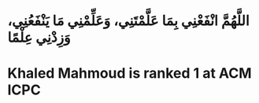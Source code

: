# اللَّهُمَّ انْفَعْنِي بِمَا عَلَّمْتَنِي، وَعَلِّمْنِي مَا يَنْفَعُنِي، وَزِدْنِي عِلْمًا
# Khaled Mahmoud is ranked 1 at ACM ICPC
